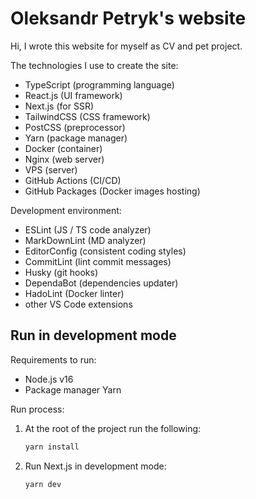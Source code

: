 # Oleksandr Petryk's website

Hi, I wrote this website for myself as CV and pet project.

The technologies I use to create the site:

- TypeScript (programming language)
- React.js (UI framework)
- Next.js (for SSR)
- TailwindCSS (CSS framework)
- PostCSS (preprocessor)
- Yarn (package manager)
- Docker (container)
- Nginx (web server)
- VPS (server)
- GitHub Actions (CI/CD)
- GitHub Packages (Docker images hosting)

Development environment:

- ESLint (JS / TS code analyzer)
- MarkDownLint (MD analyzer)
- EditorConfig (consistent coding styles)
- CommitLint (lint commit messages)
- Husky (git hooks)
- DependaBot (dependencies updater)
- HadoLint (Docker linter)
- other VS Code extensions

## Run in development mode

Requirements to run:

- Node.js v16
- Package manager Yarn

Run process:

1. At the root of the project run the following:

   ```sh
   yarn install
   ```

2. Run Next.js in development mode:

   ```sh
   yarn dev
   ```
